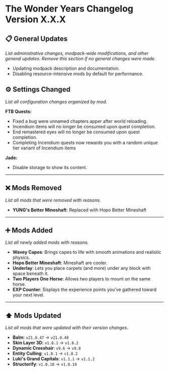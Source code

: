 # The Wonder Years Changelog Version X.X.X

## 📋 General Updates

*List administrative changes, modpack-wide modifications, and other general updates. Remove this section if no general changes were made.*

- Updating modpack description and documentation.
- Disabling resource-intensive mods by default for performance.

## ⚙️ Settings Changed

*List all configuration changes organized by mod.*

**FTB Quests:**

- Fixed a bug were unnamed chapters apper after world reloading.
- Incendium items will no longer be consumed upon quest completion.
- End remastered eyes will no longer be consumed upon quest completion.
- Completing Incendium quests now rewards you with a random unique tier variant of Incendium items

**Jade:**

- Disable storage to show its content.

---

## ❌ Mods Removed

*List all mods that were removed with reasons.*

- **YUNG's Better Mineshaft**: Replaced with Hopo Better Mineshaft

---

## ➕ Mods Added

*List all newly added mods with reasons.*

- **Wavey Capes**: Brings capes to life with smooth animations and realistic physics.
- **Hopo Better Mineshaft**: Mineshaft are cooler.
- **Underlay**: Lets you place carpets (and more) under any block with space beneath it.
- **Two Players One Horse**: Allows two players to mount on the same horse.
- **EXP Counter**: Sisplays the experience points you've gathered toward your next level.

---

## ⬆️ Mods Updated

*List all mods that were updated with their version changes.*

- **Balm**: `v21.0.47` → `v21.0.48`
- **Skin Layer 3D**: `v1.8.1` → `v1.8.2`
- **Dynamic Crosshair**: `v9.6` → `v9.8`
- **Entity Culling**: `v1.8.1` → `v1.8.2`
- **Luki's Grand Capitals**: `v1.1.1` → `v1.1.2`
- **Structorify**: `v1.0.18` → `v1.0.19`
